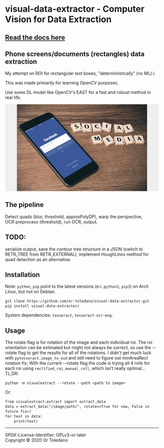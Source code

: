 # visual-data-extractor - Computer Vision for Data Extraction
## [Read the docs here](build/docs/content/api-documentation.md)
## Phone screens/documents (rectangles) data extraction
My attempt on ROI for rectangular text boxes, "deterministically" (no ML).\

This was made primarily for learning OpenCV purposes;

Use some DL model like OpenCV's EAST for a fast and robust method in real life.


![demo](resources/demo.gif)


## The pipeline
Detect quads (blur, threshold, approxPolyDP), warp the perspective, \
OCR preprocess (threshold), run OCR, output.
## TODO:
serialize output, save the contour tree structure in a JSON
(switch to RETR_TREE from RETR_EXTERNAL), implement HoughLines method for quad
detection as an alternative.
## Installation
Note: ```python```, ```pip``` point to the latest versions (e.i.
```python3```, ```pip3```) on Arch Linux, but not on Debian.

```
git clone https://github.com/or-toledano/visual-data-extractor.git
pip install visual-data-extractor/
```
System dependencies: ```tesseract```, ```tesseract-ocr-eng```.
## Usage
The rotate flag is for rotation of the image and each individual roi.
The roi orientation can be estimated but might not always be correct,
so use the --rotate flag to get the results for all of the rotations.
I didn't get much luck with
``` pytesseract.image_to_osd ```
and still need to figure out minAreaRect rotation fix; With the current --rotate
flag the code is trying all 4 rolls for each roi using
```rectified_roi_manual_roll```, which isn't really optimal...\
TL;DR:
```
python -m visualextract --rotate --path <path to image>
```
Or:
```
from visualextract.extract import extract_data
data = extract_data("/image/path/", rotate=<True for now, False in future fix>)
for text in data:
    print(text)
```
---------------
SPDX-License-Identifier: GPLv3-or-later \
Copyright © 2020 Or Toledano
